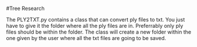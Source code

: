 #Tree Research

The PLY2TXT.py contains a class that can convert ply files to txt. You just have to give it the folder where 
all the ply files are in. Preferrably only ply files should be within the folder. 
The class will create a new folder within the one given by the user where all the txt files are going to be saved.
